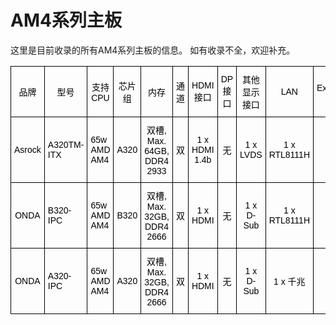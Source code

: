 # AM4系列主板

这里是目前收录的所有AM4系列主板的信息。
如有收录不全，欢迎补充。

<style type="text/css">
.tg  {border-collapse:collapse;border-spacing:0;}
.tg td{border-color:black;border-style:solid;border-width:1px;font-family:Arial, sans-serif;font-size:14px;
  overflow:hidden;padding:10px 5px;word-break:normal;}
.tg th{border-color:black;border-style:solid;border-width:1px;font-family:Arial, sans-serif;font-size:14px;
  font-weight:normal;overflow:hidden;padding:10px 5px;word-break:normal;}
.tg .tg-cly1{text-align:left;vertical-align:middle}
.tg .tg-yxec{color:#333;text-align:center;vertical-align:middle}
.tg .tg-baqh{text-align:center;vertical-align:top}
.tg .tg-nrix{text-align:center;vertical-align:middle}
.tg .tg-stis{color:#333;text-align:center;vertical-align:top}
</style>
<table class="tg">
<thead>
  <tr>
    <th class="tg-nrix"><span style="font-weight:400;font-style:normal;text-decoration:none;color:black">品牌</span></th>
    <th class="tg-nrix"><span style="font-weight:400;font-style:normal;text-decoration:none;color:black">型号</span></th>
    <th class="tg-nrix"><span style="font-weight:400;font-style:normal;text-decoration:none;color:black">支持CPU</span></th>
    <th class="tg-nrix"><span style="font-weight:400;font-style:normal;text-decoration:none;color:black">芯片组</span></th>
    <th class="tg-nrix"><span style="font-weight:400;font-style:normal;text-decoration:none;color:black">内存</span></th>
    <th class="tg-nrix"><span style="font-weight:400;font-style:normal;text-decoration:none;color:black">通道</span></th>
    <th class="tg-nrix"><span style="font-weight:400;font-style:normal;text-decoration:none;color:black">HDMI接口</span></th>
    <th class="tg-nrix"><span style="font-weight:400;font-style:normal;text-decoration:none;color:black">DP接口</span></th>
    <th class="tg-nrix"><span style="font-weight:400;font-style:normal;text-decoration:none;color:black">其他显示接口</span></th>
    <th class="tg-nrix"><span style="font-weight:400;font-style:normal;text-decoration:none;color:black">LAN</span></th>
    <th class="tg-baqh"> <span style="font-weight:400;font-style:normal;text-decoration:none;color:black">PCI Express</span> </th>
    <th class="tg-nrix"><span style="font-weight:400;font-style:normal;text-decoration:none;color:black">WIFI/BT</span></th>
    <th class="tg-nrix"><span style="font-weight:400;font-style:normal;text-decoration:none;color:black">M.2 规格</span></th>
    <th class="tg-nrix"><span style="font-weight:400;font-style:normal;text-decoration:none;color:black">速度</span></th>
    <th class="tg-nrix"><span style="font-weight:400;font-style:normal;text-decoration:none;color:black">mini PCIe/mSATA</span></th>
    <th class="tg-nrix"><span style="font-weight:400;font-style:normal;text-decoration:none;color:black">SATA</span></th>
    <th class="tg-nrix"><span style="font-weight:400;font-style:normal;text-decoration:none;color:black">USB 3</span></th>
    <th class="tg-nrix"><span style="font-weight:400;font-style:normal;text-decoration:none;color:black">USB 2</span></th>
    <th class="tg-nrix"><span style="font-weight:400;font-style:normal;text-decoration:none;color:black">其他</span></th>
    <th class="tg-nrix"><span style="font-weight:400;font-style:normal;text-decoration:none;color:black">备注</span></th>
  </tr>
</thead>
<tbody>
  <tr>
    <td class="tg-nrix"><span style="font-weight:400;font-style:normal;text-decoration:none;color:black">Asrock</span></td>
    <td class="tg-cly1"><span style="font-weight:400;font-style:normal;text-decoration:none;color:black">A320TM-ITX</span></td>
    <td class="tg-cly1"><span style="font-weight:400;font-style:normal;text-decoration:none;color:black">65w AMD AM4</span></td>
    <td class="tg-nrix"><span style="font-weight:400;font-style:normal;text-decoration:none;color:black">A320</span></td>
    <td class="tg-nrix"><span style="font-weight:400;font-style:normal;text-decoration:none;color:black">双槽, Max. 64GB, DDR4 2933</span>  </td>
    <td class="tg-nrix"><span style="font-weight:400;font-style:normal;text-decoration:none;color:black">双</span></td>
    <td class="tg-nrix"><span style="font-weight:400;font-style:normal;text-decoration:none;color:black">1 x HDMI 1.4b </span></td>
    <td class="tg-nrix"><span style="font-weight:400;font-style:normal;text-decoration:none;color:black">无</span></td>
    <td class="tg-nrix"><span style="font-weight:400;font-style:normal;text-decoration:none;color:black">1 x LVDS</span></td>
    <td class="tg-nrix"><span style="font-weight:400;font-style:normal;text-decoration:none;color:black">1 x RTL8111H</span> </td>
    <td class="tg-nrix"><span style="font-weight:400;font-style:normal;text-decoration:none;color:black">无</span></td>
    <td class="tg-nrix"><span style="font-weight:400;font-style:normal;text-decoration:none;color:black">1 x M.2 2230</span> </td>
    <td class="tg-yxec"><span style="font-weight:400;font-style:normal;text-decoration:none;color:black">1 x 2260/2280</span></td>
    <td class="tg-yxec"><span style="font-weight:400;font-style:normal;text-decoration:none;color:black">x4</span></td>
    <td class="tg-nrix"><span style="font-weight:400;font-style:normal;text-decoration:none;color:black">无</span></td>
    <td class="tg-nrix"><span style="font-weight:400;font-style:normal;text-decoration:none;color:black">1 x SATA 6Gb/s</span></td>
    <td class="tg-nrix"><span style="font-weight:400;font-style:normal;text-decoration:none;color:black">3.1 x4</span></td>
    <td class="tg-stis"><span style="font-weight:400;font-style:normal;text-decoration:none;color:#333">无</span></td>
    <td class="tg-nrix"><span style="font-weight:400;font-style:normal;text-decoration:none;color:black">侧边1 x HDMI 1.4b </span></td>
    <td class="tg-nrix"></td>
  </tr>
  <tr>
    <td class="tg-nrix"><span style="font-weight:400;font-style:normal;text-decoration:none;color:black">ONDA</span></td>
    <td class="tg-cly1"><span style="font-weight:400;font-style:normal;text-decoration:none;color:black">B320-IPC</span>  </td>
    <td class="tg-cly1"><span style="font-weight:400;font-style:normal;text-decoration:none;color:black">65w AMD AM4</span></td>
    <td class="tg-nrix"><span style="font-weight:400;font-style:normal;text-decoration:none;color:black">B320</span></td>
    <td class="tg-nrix"><span style="font-weight:400;font-style:normal;text-decoration:none;color:black">双槽, Max. 32GB, DDR4 2666</span>  </td>
    <td class="tg-nrix"><span style="font-weight:400;font-style:normal;text-decoration:none;color:black">双</span></td>
    <td class="tg-nrix"><span style="font-weight:400;font-style:normal;text-decoration:none;color:black">1 x HDMI</span> </td>
    <td class="tg-nrix"><span style="font-weight:400;font-style:normal;text-decoration:none;color:black">无</span></td>
    <td class="tg-nrix"><span style="font-weight:400;font-style:normal;text-decoration:none;color:black">1 x D-Sub</span></td>
    <td class="tg-nrix"><span style="font-weight:400;font-style:normal;text-decoration:none;color:black">1 x RTL8111H</span> </td>
    <td class="tg-nrix"><span style="font-weight:400;font-style:normal;text-decoration:none;color:black">无</span></td>
    <td class="tg-nrix"><span style="font-weight:400;font-style:normal;text-decoration:none;color:black">1 x M.2 2230</span> </td>
    <td class="tg-nrix"><span style="font-weight:400;font-style:normal;text-decoration:none;color:black">1 x 2242/2260/2280</span></td>
    <td class="tg-nrix"><span style="font-weight:400;font-style:normal;text-decoration:none;color:black">x4</span></td>
    <td class="tg-nrix"><span style="font-weight:400;font-style:normal;text-decoration:none;color:black">无</span></td>
    <td class="tg-nrix"><span style="font-weight:400;font-style:normal;text-decoration:none;color:black">2 x SATA 6Gb/s</span></td>
    <td class="tg-nrix"><span style="font-weight:400;font-style:normal;text-decoration:none;color:black">3.0 x4</span></td>
    <td class="tg-nrix"><span style="font-weight:400;font-style:normal;text-decoration:none;color:black">无</span></td>
    <td class="tg-nrix"></td>
    <td class="tg-nrix"></td>
  </tr>
  <tr>
    <td class="tg-nrix"><span style="font-weight:400;font-style:normal;text-decoration:none;color:black">ONDA</span></td>
    <td class="tg-cly1"><span style="font-weight:400;font-style:normal;text-decoration:none;color:black">A320-IPC</span>  </td>
    <td class="tg-cly1"><span style="font-weight:400;font-style:normal;text-decoration:none;color:black">65w AMD AM4</span></td>
    <td class="tg-nrix"><span style="font-weight:400;font-style:normal;text-decoration:none;color:black">A320</span></td>
    <td class="tg-nrix"><span style="font-weight:400;font-style:normal;text-decoration:none;color:black">双槽, Max. 32GB, DDR4 2666</span>  </td>
    <td class="tg-nrix"><span style="font-weight:400;font-style:normal;text-decoration:none;color:black">双</span></td>
    <td class="tg-nrix"><span style="font-weight:400;font-style:normal;text-decoration:none;color:black">1 x HDMI</span> </td>
    <td class="tg-nrix"><span style="font-weight:400;font-style:normal;text-decoration:none;color:black">无</span></td>
    <td class="tg-nrix"><span style="font-weight:400;font-style:normal;text-decoration:none;color:black">1 x D-Sub</span></td>
    <td class="tg-nrix"><span style="font-weight:400;font-style:normal;text-decoration:none;color:black">1 x 千兆</span>  </td>
    <td class="tg-nrix"><span style="font-weight:400;font-style:normal;text-decoration:none;color:black">无</span></td>
    <td class="tg-nrix"><span style="font-weight:400;font-style:normal;text-decoration:none;color:black">1 x M.2 2230</span> </td>
    <td class="tg-nrix"><span style="font-weight:400;font-style:normal;text-decoration:none;color:black">1 x 2242/2260/2280</span></td>
    <td class="tg-nrix"><span style="font-weight:400;font-style:normal;text-decoration:none;color:black">x4</span></td>
    <td class="tg-nrix"><span style="font-weight:400;font-style:normal;text-decoration:none;color:black">无</span></td>
    <td class="tg-nrix"><span style="font-weight:400;font-style:normal;text-decoration:none;color:black">2 x SATA 6Gb/s</span></td>
    <td class="tg-nrix"><span style="font-weight:400;font-style:normal;text-decoration:none;color:black">3.0 x4</span></td>
    <td class="tg-nrix"><span style="font-weight:400;font-style:normal;text-decoration:none;color:black">无</span></td>
    <td class="tg-nrix"></td>
    <td class="tg-nrix"></td>
  </tr>
</tbody>
</table>